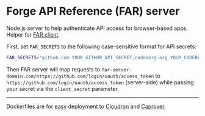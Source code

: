 # Forge API Reference (FAR) server

Node.js server to help authenticate API access for browser-based apps. Helper for [FAR client](https://far.rosano.ca).

First, set `FAR_SECRETS` to the following case-sensitive format for API secrets:

```bash
FAR_SECRETS="github.com YOUR_GITHUB_API_SECRET,codeberg.org YOUR_CODEBERG_API_SECRET"
```

Then FAR server will map requests to `far-server-domain.com/https://github.com/login/oauth/access_token` to `https://github.com/login/oauth/access_token` (server-side) while passing your secret via the `client_secret` parameter.

---

Dockerfiles are for [easy](https://easyindie.app) deployment to [Cloudron](cloudron.io) and [Caprover](https://caprover.com).
